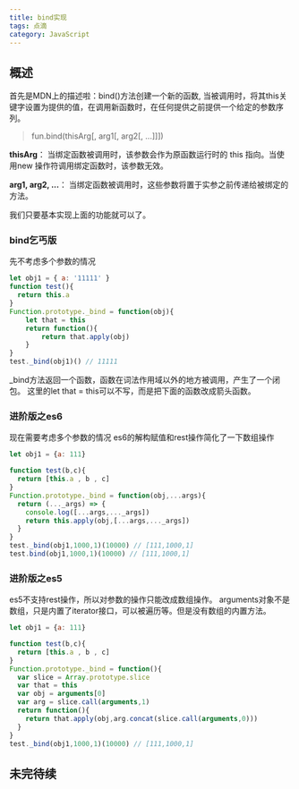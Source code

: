 ```yaml
---
title: bind实现
tags: 点滴
category: JavaScript
---
```


## 概述
首先是MDN上的描述啦：bind()方法创建一个新的函数, 当被调用时，将其this关键字设置为提供的值，在调用新函数时，在任何提供之前提供一个给定的参数序列。
> fun.bind(thisArg[, arg1[, arg2[, ...]]])

**thisArg**：
当绑定函数被调用时，该参数会作为原函数运行时的 this 指向。当使用new 操作符调用绑定函数时，该参数无效。

**arg1, arg2, ...**：
当绑定函数被调用时，这些参数将置于实参之前传递给被绑定的方法。

我们只要基本实现上面的功能就可以了。

### bind乞丐版

先不考虑多个参数的情况
```js
let obj1 = { a: '11111' }
function test(){
  return this.a
}
Function.prototype._bind = function(obj){
	let that = this
	return function(){
		return that.apply(obj)
	}
}
test._bind(obj1)() // 11111
```
_bind方法返回一个函数，函数在词法作用域以外的地方被调用，产生了一个闭包。
这里的let that = this可以不写，而是把下面的函数改成箭头函数。

### 进阶版之es6
现在需要考虑多个参数的情况
es6的解构赋值和rest操作简化了一下数组操作
```js
let obj1 = {a: 111}

function test(b,c){
  return [this.a , b , c]
}
Function.prototype._bind = function(obj,...args){
  return (..._args) => {
    console.log([...args,..._args])
    return this.apply(obj,[...args,..._args])
  }
}
test._bind(obj1,1000,1)(10000) // [111,1000,1]
test.bind(obj1,1000,1)(10000) // [111,1000,1]
```

### 进阶版之es5
es5不支持rest操作，所以对参数的操作只能改成数组操作。
arguments对象不是数组，只是内置了iterator接口，可以被遍历等。但是没有数组的内置方法。
```js
let obj1 = {a: 111}

function test(b,c){
  return [this.a , b , c]
}
Function.prototype._bind = function(){
  var slice = Array.prototype.slice
  var that = this
  var obj = arguments[0]
  var arg = slice.call(arguments,1)
  return function(){
    return that.apply(obj,arg.concat(slice.call(arguments,0)))
  }
}
test._bind(obj1,1000,1)(10000) // [111,1000,1]
```
## 未完待续